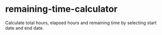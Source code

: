 # remaining-time-calculator
Calculate total hours, elapsed hours and remaining time by selecting start date and end date.
